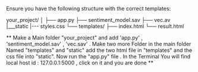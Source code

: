 Ensure you have the following structure with the correct templates:

your_project/
│
├── app.py
├── sentiment_model.sav
├── vec.av
|___static
      |--- styles.css
└── templates/
    ├── index.html
    └── result.html


** Make a Main folder "your_project" and add 'app.py' , 'sentiment_model.sav' , 'vec.sav' . Make two more Folder in the main folder Named "templates"
and "static" add the two html file in "templates" and the css file into "static". Now run the "app.py" file . In the Terminal You will find local host id : 127.0.0.1:5000 , click on it and you are done **    

    
